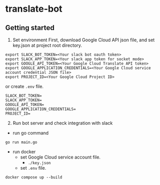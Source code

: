 # translate-bot

## Getting started
1. Set environment
First, download Google Cloud API json file, and set key.json at project root directory.

```
export SLACK_BOT_TOKEN=<Your slack bot oauth token>
export SLACK_APP_TOKEN=<Your slack app token for socket mode>
export GOOGLE_API_TOKEN=<Your Google Cloud Translate API token>
export GOOGLE_APPLICATION_CREDENTIALS=<Your Google Cloud service account credential JSON file>
export PROJECT_ID=<Your Google Cloud Project ID>
```

or create `.env` file.

```
SLACK_BOT_TOKEN=
SLACK_APP_TOKEN=
GOOGLE_API_TOKEN=
GOOGLE_APPLICATION_CREDENTIALS=
PROJECT_ID=
```

2. Run bot server and check integration with slack
- run go command
```
go run main.go
```

- run docker
  - set Google Cloud service account file.
    - `./key.json`
  - set `.env` file.
```
docker compose up --build
```


